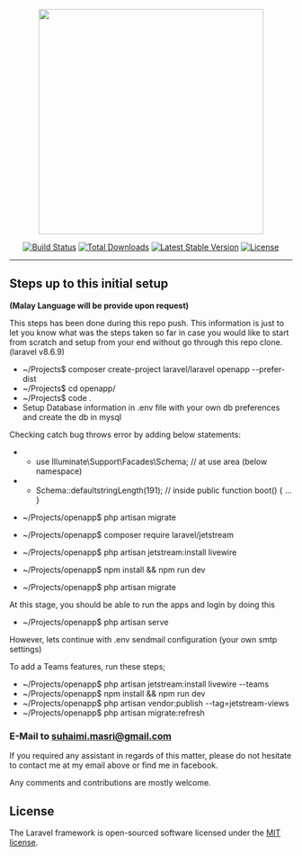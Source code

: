 <p align="center"><a href="https://laravel.com" target="_blank"><img src="https://raw.githubusercontent.com/laravel/art/master/logo-lockup/5%20SVG/2%20CMYK/1%20Full%20Color/laravel-logolockup-cmyk-red.svg" width="400"></a></p>

<p align="center">
<a href="https://travis-ci.org/laravel/framework"><img src="https://travis-ci.org/laravel/framework.svg" alt="Build Status"></a>
<a href="https://packagist.org/packages/laravel/framework"><img src="https://img.shields.io/packagist/dt/laravel/framework" alt="Total Downloads"></a>
<a href="https://packagist.org/packages/laravel/framework"><img src="https://img.shields.io/packagist/v/laravel/framework" alt="Latest Stable Version"></a>
<a href="https://packagist.org/packages/laravel/framework"><img src="https://img.shields.io/packagist/l/laravel/framework" alt="License"></a>
</p>

------

## Steps up to this initial setup 
**(Malay Language will be provide upon request)**

This steps has been done during this repo push. This information is just to let you know what was the steps taken so far in case you would like to start from scratch and setup from your end without go through this repo clone. (laravel v8.6.9)

- ~/Projects$ composer create-project laravel/laravel openapp --prefer-dist
- ~/Projects$ cd openapp/
- ~/Projects$ code .
- Setup Database information in .env file with your own db preferences and create the db in mysql

Checking catch bug throws error by adding below statements:
- - use Illuminate\Support\Facades\Schema; // at use area (below namespace)
- - Schema::defaultstringLength(191); // inside public function boot() { ... }

- ~/Projects/openapp$ php artisan migrate
- ~/Projects/openapp$ composer require laravel/jetstream
- ~/Projects/openapp$ php artisan jetstream:install livewire
- ~/Projects/openapp$ npm install && npm run dev
- ~/Projects/openapp$ php artisan migrate

At this stage, you should be able to run the apps and login by doing this
- ~/Projects/openapp$ php artisan serve

However, lets continue with .env sendmail configuration (your own smtp settings)

To add a Teams features, run these steps;

- ~/Projects/openapp$ php artisan jetstream:install livewire --teams
- ~/Projects/openapp$ npm install && npm run dev
- ~/Projects/openapp$ php artisan vendor:publish --tag=jetstream-views
- ~/Projects/openapp$ php artisan migrate:refresh



### E-Mail to suhaimi.masri@gmail.com 

If you required any assistant in regards of this matter, please do not hesitate to contact me at my email above or find me in facebook.

Any comments and contributions are mostly welcome.

## License

The Laravel framework is open-sourced software licensed under the [MIT license](https://opensource.org/licenses/MIT).
